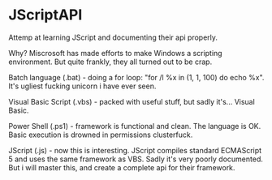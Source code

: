# JScriptAPI
Attemp at learning JScript and documenting their api properly.

Why?
Miscrosoft has made efforts to make Windows a scripting environment. But quite frankly, they all turned out to be crap.


Batch language (.bat) - doing a for loop: "for /l %x in (1, 1, 100) do echo %x". It's ugliest fucking unicorn i have ever seen.

Visual Basic Script (.vbs) - packed with useful stuff, but sadly it's... Visual Basic.

Power Shell (.ps1) - framework is functional and clean. The language is OK. Basic execution is drowned in permissions clusterfuck.

JScript (.js) - 
now this is interesting. JScript compiles standard ECMAScript 5 and uses the same framework as VBS. Sadly it's very poorly documented. But i will master this, and create a complete api for their framework.
